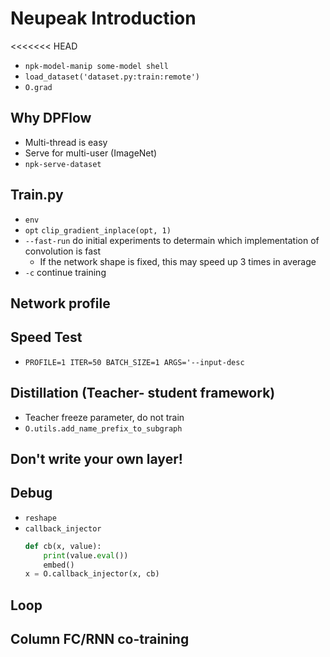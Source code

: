# Neupeak Introduction

<<<<<<< HEAD
* `npk-model-manip some-model shell`
* `load_dataset('dataset.py:train:remote')`
* `O.grad`

## Why DPFlow
* Multi-thread is easy
* Serve for multi-user (ImageNet)
* `npk-serve-dataset`

## Train.py
* `env`
* `opt` `clip_gradient_inplace(opt, 1)`
* `--fast-run` do initial experiments to determain which implementation of convolution is fast
    * If the network shape is fixed, this may speed up 3 times in average
* `-c` continue training

## Network profile

## Speed Test
* `PROFILE=1 ITER=50 BATCH_SIZE=1 ARGS='--input-desc`

## Distillation (Teacher- student framework)
* Teacher freeze parameter, do not train
* `O.utils.add_name_prefix_to_subgraph`

## Don't write your own layer!

## Debug
* `reshape`
* `callback_injector`
    ```python
    def cb(x, value):
        print(value.eval())
        embed()
    x = O.callback_injector(x, cb)
    ```

## Loop

## Column FC/RNN co-training

